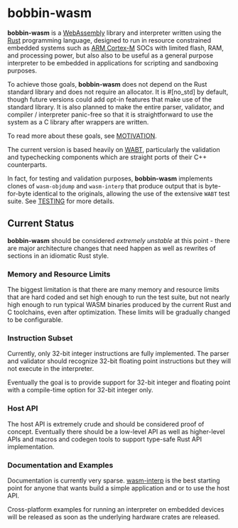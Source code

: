 # bobbin-wasm

**bobbin-wasm** is a [WebAssembly](http://webassembly.org) library and interpreter written
using the [Rust](https://www.rust-lang.org) programming language, designed to run in
resource constrained embedded systems such as [ARM Cortex-M](https://www.arm.com/products/processors/cortex-m)
SOCs with limited flash, RAM, and processing power, but also also to be useful as a general
purpose interpreter to be embedded in applications for scripting and sandboxing purposes.

To achieve those goals, **bobbin-wasm** does not depend on the Rust standard library and does
not require an allocator. It is #[no_std] by default, though future versions could add opt-in
features that make use of the standard library. It is also planned to make the entire parser,
validator, and compiler / interpreter panic-free so that it is straightforward to use the
system as a C library after wrappers are written.

To read more about these goals, see [MOTIVATION](./MOTIVATION.md).

The current version is based heavily on [WABT](https://github.com/WebAssembly/wabt), particularly
the validation and typechecking components which are straight ports of their C++ counterparts.

In fact, for testing and validation purposes, **bobbin-wasm** implements clones of `wasm-objdump` and
`wasm-interp` that produce output that is byte-for-byte identical to the originals, allowing the
use of the extensive `WABT` test suite. See [TESTING](./TESTING.md) for more details.

## Current Status

**bobbin-wasm** should be considered *extremely unstable* at this point - there are major
architecture changes that need happen as well as rewrites of sections in an idiomatic Rust style.

### Memory and Resource Limits

The biggest limitation is that there are many memory and resource limits that are hard coded and set 
high enough to run the test suite, but not nearly high enough to run typical WASM binaries produced by the
current Rust and C toolchains, even after optimization. These limits will be gradually changed to be
configurable.

### Instruction Subset

Currently, only 32-bit integer instructions are fully implemented. The parser and validator should
recognize 32-bit floating point instructions but they will not execute in the interpreter.

Eventually the goal is to provide support for 32-bit integer and floating point with a compile-time
option for 32-bit integer only.

### Host API

The host API is extremely crude and should be considered proof of concept. Eventually there should be
a low-level API as well as higher-level APIs and macros and codegen tools to support type-safe
Rust API implementation.


### Documentation and Examples

Documentation is currently very sparse. [wasm-interp](bin/wasm-interp/) is the best starting point for anyone
that wants build a simple application and or to use the host API.

Cross-platform examples for running an interpreter on embedded devices will be released as soon as the underlying
hardware crates are released.




